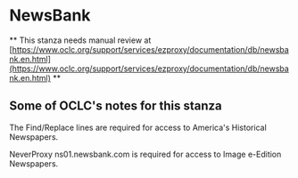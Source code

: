 # NewsBank
** This stanza needs manual review at [https://www.oclc.org/support/services/ezproxy/documentation/db/newsbank.en.html](https://www.oclc.org/support/services/ezproxy/documentation/db/newsbank.en.html) **

## Some of OCLC's notes for this stanza

The Find/Replace lines are required for access to America's Historical Newspapers.

NeverProxy ns01.newsbank.com is required for access to Image e-Edition Newspapers.
